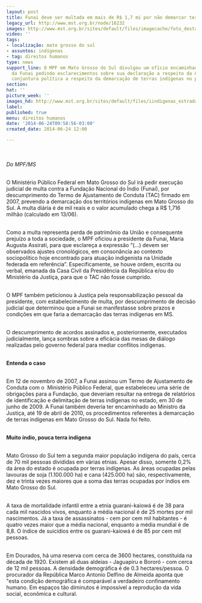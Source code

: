```yaml
---
layout: post
title: Funai deve ser multada em mais de R$ 1,7 mi por não demarcar terras indígenas
legacy_url: http://www.mst.org.br/node/16232
images: http://www.mst.org.br/sites/default/files/imagecache/foto_destaque/iindigenas_estrada!.jpg
video: ''
tags:
- localização: mato grosso do sul
- assuntos: indígenas
- tag: direitos humanos
type: news
support_line: O MPF em Mato Grosso do Sul divulgou um ofício encaminhado à presidente
  da Funai pedindo esclarecimentos sobre sua declaração a respeito da &nbsp;atual
  conjuntura política a respeito da demarcação de terras indígenas no país.
section: 
hat: ''
picture_week: ''
images_hd: http://www.mst.org.br/sites/default/files/iindigenas_estrada!.jpg
label: 
published: true
menu: direitos humanos
date: '2014-06-24T09:58:56-03:00'
created_date: 2014-06-24 12:00

---
```

<p><br><br><em>Do MPF/MS</em></p><p><br>O Ministério Público Federal em Mato Grosso do Sul irá pedir execução judicial de multa contra a Fundação Nacional do Índio (Funai), por descumprimento do Termo de Ajustamento de Conduta (TAC) firmado em 2007, prevendo a demarcação dos territórios indígenas em Mato Grosso do Sul. A multa diária é de mil reais e o valor acumulado chega a R$ 1,716 milhão (calculado em 13/06).</p><p><br>Como a multa representa perda de patrimônio da União e consequente prejuízo a toda a sociedade, o MPF oficiou a presidente da Funai, Maria Augusta Assirati, para que esclareça a expressão “(...) devem ser observados ajustes cronológicos, em consonância ao contexto sociopolítico hoje encontrado para atuação indigenista na Unidade federada em referência”. Especificamente, se houve ordem, escrita ou verbal, emanada da Casa Civil da Presidência da República e/ou do Ministério da Justiça, para que o TAC não fosse cumprido.</p><p><br>O MPF também peticionou à Justiça pela responsabilização pessoal da presidente, com estabelecimento de multa, por descumprimento de decisão judicial que determinou que a Funai se manifestasse sobre prazos e condições em que faria a demarcação das terras indígenas em MS.</p><p><br>O descumprimento de acordos assinados e, posteriormente, executados judicialmente, lança sombras sobre a eficácia das mesas de diálogo realizadas pelo governo federal para mediar conflitos indígenas.</p><p><br><strong>Entenda o caso &nbsp;</strong></p><p><br>Em 12 de novembro de 2007, a Funai assinou um Termo de Ajustamento de Conduta com o &nbsp;Ministério Público Federal, que estabeleceu uma série de obrigações para a Fundação, que deveriam resultar na entrega de relatórios de identificação e delimitação de terras indígenas no estado, em 30 de junho de 2009. A Funai também deveria ter encaminhado ao Ministro da Justiça, até 19 de abril de 2010, os procedimentos referentes à demarcação de terras indígenas em Mato Grosso do Sul. Nada foi feito.</p><p><br><strong>Muito índio, pouca terra indígena</strong></p><p><br>Mato Grosso do Sul tem a segunda maior população indígena do país, cerca de 70 mil pessoas divididas em várias etnias. Apesar disso, somente 0,2% da área do estado é ocupada por terras indígenas. As áreas ocupadas pelas lavouras de soja (1.100.000 ha) e cana (425.000 ha) são, respectivamente, dez e trinta vezes maiores que a soma das terras ocupadas por índios em Mato Grosso do Sul.</p><p><br>A taxa de mortalidade infantil entre a etnia guarani-kaiowá é de 38 para cada mil nascidos vivos, enquanto a média nacional é de 25 mortes por mil nascimentos. Já a taxa de assassinatos - cem por cem mil habitantes - é quatro vezes maior que a média nacional, enquanto a média mundial é de 8,8. O índice de suicídios entre os guarani-kaiowá é de 85 por cem mil pessoas.</p><p><br>Em Dourados, há uma reserva com cerca de 3600 hectares, constituída na década de 1920. Existem ali duas aldeias - Jaguapiru e Bororó - com cerca de 12 mil pessoas. A densidade demográfica é de 0.3 hectares/pessoa. O procurador da República Marco Antonio Delfino de Almeida aponta que "esta condição demográfica é comparável a verdadeiro confinamento humano. Em espaços tão diminutos é impossível a reprodução da vida social, econômica e cultural.</p><p>&nbsp;</p>
